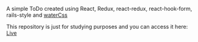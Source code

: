 A simple ToDo created using React, Redux, react-redux, react-hook-form, rails-style and [waterCss](https://github.com/kognise/water.css)

This repository is just for studying purposes and you can access it here: [Live](https://redux-rails-style.netlify.app/)
